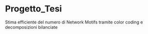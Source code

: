 # Progetto_Tesi
Stima efficiente del numero di Network Motifs tramite color coding e decomposizioni bilanciate
